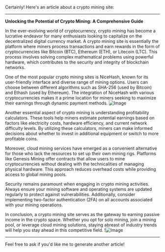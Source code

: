 Certainly! Here's an article about a crypto mining site:

---

**Unlocking the Potential of Crypto Mining: A Comprehensive Guide**

In the ever-evolving world of cryptocurrency, crypto mining has become a lucrative endeavor for many enthusiasts looking to capitalize on the decentralized digital currency market. A crypto mining site is essentially the platform where miners process transactions and earn rewards in the form of cryptocurrencies like Bitcoin (BTC), Ethereum (ETH), or Litecoin (LTC). This process involves solving complex mathematical problems using powerful hardware, which contributes to the security and integrity of blockchain networks.

One of the most popular crypto mining sites is NiceHash, known for its user-friendly interface and diverse range of mining options. Users can choose between different algorithms such as SHA-256 (used by Bitcoin) and Ethash (used by Ethereum). The integration of NiceHash with various cryptocurrencies makes it a prime location for miners seeking to maximize their earnings through dynamic payment methods. ![Image](https://github.com/user-attachments/assets/057c907c-805e-4310-a052-f5031067f3de)

Another essential aspect of crypto mining is understanding profitability calculators. These tools help miners estimate potential earnings based on factors like electricity costs, hardware efficiency, and current network difficulty levels. By utilizing these calculators, miners can make informed decisions about whether to invest in additional equipment or switch to more profitable coins.

Moreover, cloud mining services have emerged as a convenient alternative for those who lack the resources to set up their own mining rigs. Platforms like Genesis Mining offer contracts that allow users to mine cryptocurrencies without dealing with the technicalities of managing physical hardware. This approach reduces overhead costs while providing access to global mining pools.

Security remains paramount when engaging in crypto mining activities. Always ensure your mining software and operating systems are updated regularly to protect against vulnerabilities. Additionally, consider implementing two-factor authentication (2FA) on all accounts associated with your mining operations.

In conclusion, a crypto mining site serves as the gateway to earning passive income in the crypto space. Whether you opt for solo mining, join a mining pool, or leverage cloud mining solutions, staying abreast of industry trends will help you stay ahead in this competitive field. !![Image](https://github.com/user-attachments/assets/057c907c-805e-4310-a052-f5031067f3de)

--- 

Feel free to ask if you'd like me to generate another article!
